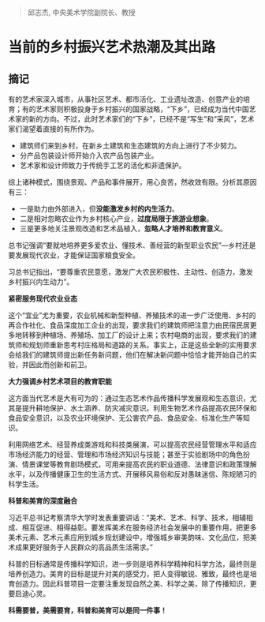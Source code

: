 > 邱志杰, 中央美术学院副院长、教授

# 当前的乡村振兴艺术热潮及其出路


## 摘记

有的艺术家深入城市，从事社区艺术、都市活化、工业遗址改造、创意产业的培育；有的艺术家则积极投身于乡村振兴的国家战略，“下乡”，已经成为当代中国艺术家的新的方向。不过，此时艺术家们的“下乡”，已经不是“写生”和“采风”，艺术家们渴望着直接的有所作为。

- 建筑师们来到乡村，在新乡土建筑和生态建筑的方向上进行了不少努力。
- 分产品包装设计师开始介入农产品包装产业。
- 艺术家和设计师致力于传统手工艺的活化和非遗保护。

综上诸种模式，围绕景观、产品和事件展开，用心良苦，然收效有限。分析其原因有三：

- 一是助力由外部进入，但**没能激发乡村的内生活力**。
- 二是相对忽略农业作为乡村核心产业，**过度局限于旅游业想象**。
- 三是更多地关注景观改造和艺术品植入，**忽略人才培养和教育意义**。

总书记强调“要就地培养更多爱农业、懂技术、善经营的新型职业农民”—乡村还是要发展现代农业，才能保证国家粮食安全。

习总书记指出，“要尊重农民意愿，激发广大农民积极性、主动性、创造力，激发乡村振兴内生动力”。



**紧密服务现代农业业态**

这个“宜业”尤为重要，农业机械和新型种植、养殖技术的进一步广泛使用、乡村的再合作社化、食品深度加工企业的出现，要求我们的建筑师把注意力由民宿民居更多地转移到种植场、养殖场、加工厂的设计上来；农村电商的出现，要求我们的建筑师和规划师重新思考村庄格局和道路的关系。事实上，正是这些全新的实用要求会给我们的建筑师提出新任务新问题，他们在解决新问题中恰恰才能开始自己的实验，并因此而创新和前卫。



**大力强调乡村艺术项目的教育职能**

这方面当代艺术是大有可为的：通过生态艺术作品传播科学发展观和生态意识，尤其是提升耕地保护、水土涵养、防灾减灾意识。利用生物艺术作品提高农民环保和食品安全意识，以及农业环境保护、无公害农产品、食品安全、标准化生产等知识。

利用网络艺术、经营养成类游戏和科技类展演，可以提高农民经营管理水平和适应市场经济能力的经营、管理和市场经济知识与技能；甚至于实验剧场中的角色扮演、情景课堂等教育剧场模式，可用来提高农民的职业道德、法律意识和政策理解水平，以及传播健康卫生的生活方式、开展移风易俗和反对愚昧迷信、陈规陋习的科学生活。



**科普和美育的深度融合**

习近平总书记考察清华大学时发表重要讲话：“美术、艺术、科学、技术，相辅相成、相互促进、相得益彰。要发挥美术在服务经济社会发展中的重要作用，把更多美术元素、艺术元素应用到城乡规划建设中，增强城乡审美韵味、文化品位，把美术成果更好服务于人民群众的高品质生活需求。”



科普的目标通常是传播科学知识，进一步则是培养科学精神和科学方法，最终则是培养创造力。美育的目标是提升对美的感受力，把人变得敏锐、雅致，最终也是培育创造力。因此科普项目一定要注重发现自然之美、科学之美，除了传播知识，更要启迪心灵。

**科需要普，美需要育，科普和美育可以是同一件事！**

